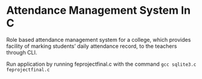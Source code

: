 # Attendance Management System In C

Role based attendance management system for a college, which provides facility of marking students’ daily attendance record, to the teachers through CLI.


Run application by running feprojectfinal.c with the command `gcc sqlite3.c feprojectfinal.c`
